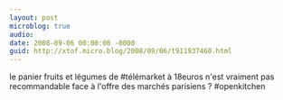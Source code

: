```yaml
---
layout: post
microblog: true
audio: 
date: 2008-09-06 00:00:00 -0000
guid: http://xtof.micro.blog/2008/09/06/t911937460.html
---
```

le panier fruits et légumes de #télémarket à 18euros n'est vraiment pas recommandable face à l'offre des marchés parisiens ? #openkitchen
